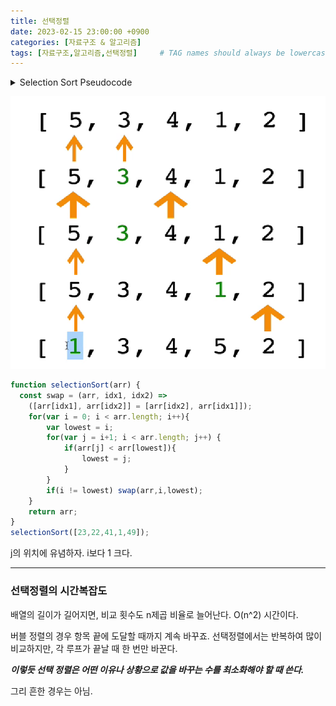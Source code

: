 ```yaml
---
title: 선택정렬
date: 2023-02-15 23:00:00 +0900
categories: [자료구조 & 알고리즘]
tags: [자료구조,알고리즘,선택정렬]     # TAG names should always be lowercase
---
```


<details>
<summary>Selection Sort Pseudocode</summary>
<div markdown="1">       
- 순환하며 더작은 값을 찾을 때 최솟값으로 저장한다. 
- 값 자체를 저장하는 것이 아니라 *<u>인덱스를 저장한다.</u>* 
- 순환이 끝나면 *<u>최소값을 앞으로 보낸다.</u>* 
- 시작 값이 이미 최소값이라면 swap로직 실행할 필요 없다.
</div>
</details>

![selectionSort](/assets/img/selection-sort.png)

```javascript
function selectionSort(arr) {
  const swap = (arr, idx1, idx2) => 
    ([arr[idx1], arr[idx2]] = [arr[idx2], arr[idx1]]);
	for(var i = 0; i < arr.length; i++){
		var lowest = i;
		for(var j = i+1; i < arr.length; j++) {
			if(arr[j] < arr[lowest]){
				lowest = j; 
			}
		}
		if(i != lowest) swap(arr,i,lowest);
	}
	return arr;
}
selectionSort([23,22,41,1,49]);
```
j의 위치에 유념하자. i보다 1 크다. 

***

### 선택정렬의 시간복잡도
배열의 길이가 길어지면, 비교 횟수도 n제곱 비율로 늘어난다. 
O(n^2) 시간이다. 

버블 정렬의 경우 항목 끝에 도달할 때까지 계속 바꾸죠. 
선택정렬에서는 반복하여 많이 비교하지만,  각 루프가 끝날 때 한 번만 바꾼다. 

***이렇듯 선택 정렬은 어떤 이유나 상황으로 값을 바꾸는 수를 최소화해야 할 때 쓴다.*** 

그리 흔한 경우는 아님.